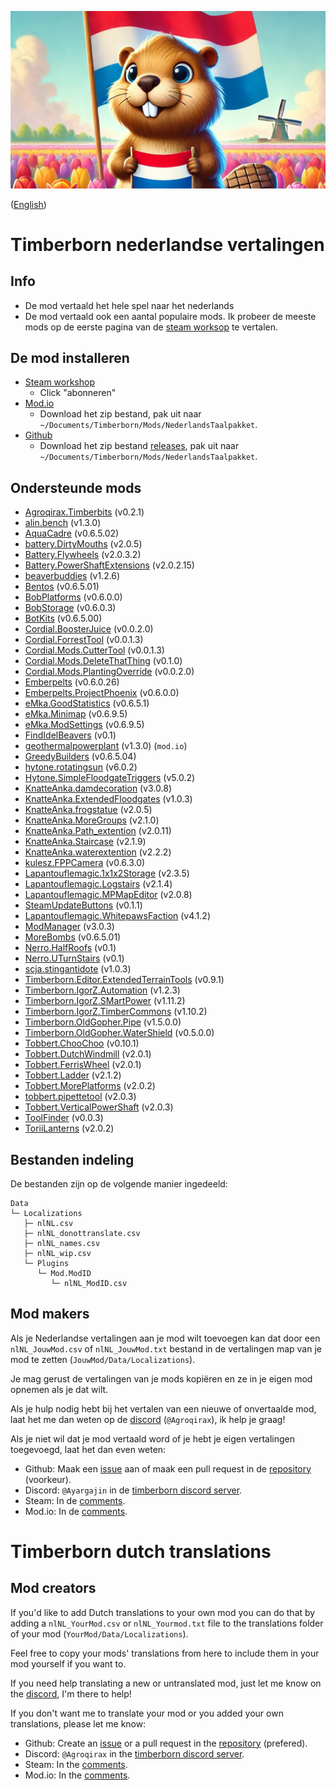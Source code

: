 ![Een bever in een tulpenveld](Data/thumbnail.jpg)

([English](#timberborn-dutch-translations))

# Timberborn nederlandse vertalingen

## Info

- De mod vertaald het hele spel naar het nederlands
- De mod vertaald ook een aantal populaire mods. Ik probeer de meeste mods op de eerste pagina van de [steam worksop](https://steamcommunity.com/app/1062090/workshop/) te vertalen.

## De mod installeren

- [Steam workshop](https://steamcommunity.com/sharedfiles/filedetails/?id=3345327949)
  - Click "abonneren"
- [Mod.io](https://mod.io/g/timberborn/m/nederlands-taalpakket)
  - Download het zip bestand, pak uit naar `~/Documents/Timberborn/Mods/NederlandsTaalpakket`.
- [Github](https://github.com/Agroqirax/TimberbornNederlandsTaalpakket)
  - Download het zip bestand [releases](https://github.com/Agroqirax/TimberbornNederlandsTaalpakket/releases/latest), pak uit naar `~/Documents/Timberborn/Mods/NederlandsTaalpakket`.

## Ondersteunde mods

- [Agroqirax.Timberbits](https://steamcommunity.com/sharedfiles/filedetails/?id=3319416025) (v0.2.1)
- [alin.bench](https://steamcommunity.com/sharedfiles/filedetails/?id=3278482507) (v1.3.0)
- [AquaCadre](https://steamcommunity.com/sharedfiles/filedetails/?id=3316292521) (v0.6.5.02)
- [battery.DirtyMouths](https://steamcommunity.com/sharedfiles/filedetails/?id=3285106530) (v2.0.5)
- [Battery.Flywheels](https://steamcommunity.com/sharedfiles/filedetails/?id=3322428023) (v2.0.3.2)
- [Battery.PowerShaftExtensions](https://steamcommunity.com/sharedfiles/filedetails/?id=3365256099) (v2.0.2.15)
- [beaverbuddies](https://steamcommunity.com/sharedfiles/filedetails/?id=3293380223) (v1.2.6)
- [Bentos](https://steamcommunity.com/sharedfiles/filedetails/?id=3295782631) (v0.6.5.01)
- [BobPlatforms](https://steamcommunity.com/sharedfiles/filedetails/?id=3410576524) (v0.6.0.0)
- [BobStorage](https://steamcommunity.com/sharedfiles/filedetails/?id=3377606148) (v0.6.0.3)
- [BotKits](https://steamcommunity.com/sharedfiles/filedetails/?id=3362952283) (v0.6.5.00)
- [Cordial.BoosterJuice](https://steamcommunity.com/sharedfiles/filedetails/?id=3321838014) (v0.0.2.0)
- [Cordial.ForrestTool](https://steamcommunity.com/sharedfiles/filedetails/?id=3336999108) (v0.0.1.3)
- [Cordial.Mods.CutterTool](https://steamcommunity.com/sharedfiles/filedetails/?id=3334584916) (v0.0.1.3)
- [Cordial.Mods.DeleteThatThing](https://steamcommunity.com/sharedfiles/filedetails/?id=3377422105) (v0.1.0)
- [Cordial.Mods.PlantingOverride](https://steamcommunity.com/sharedfiles/filedetails/?id=3343029129) (v0.0.2.0)
- [Emberpelts](https://steamcommunity.com/sharedfiles/filedetails/?id=3346318229) (v0.6.0.26)
- [Emberpelts.ProjectPhoenix](https://steamcommunity.com/sharedfiles/filedetails/?id=3372885855) (v0.6.0.0)
- [eMka.GoodStatistics](https://steamcommunity.com/sharedfiles/filedetails/?id=3321521358) (v0.6.5.1)
- [eMka.Minimap](https://steamcommunity.com/sharedfiles/filedetails/?id=3374011054) (v0.6.9.5)
- [eMka.ModSettings](https://steamcommunity.com/sharedfiles/filedetails/?id=3283831040) (v0.6.9.5)
- [FindIdelBeavers](https://steamcommunity.com/sharedfiles/filedetails/?id=3354490402) (v0.1)
- [geothermalpowerplant](https://mod.io/g/timberborn/m/geothermalpowerplant) (v1.3.0) (`mod.io`)
- [GreedyBuilders](https://steamcommunity.com/sharedfiles/filedetails/?id=3283819933) (v0.6.5.04)
- [hytone.rotatingsun](https://steamcommunity.com/sharedfiles/filedetails/?id=3343320334) (v6.0.2)
- [Hytone.SimpleFloodgateTriggers](https://steamcommunity.com/sharedfiles/filedetails/?id=3341210959) (v5.0.2)
- [KnatteAnka.damdecoration](https://steamcommunity.com/sharedfiles/filedetails/?id=3296543474) (v3.0.8)
- [KnatteAnka.ExtendedFloodgates](https://steamcommunity.com/workshop/filedetails/?id=3358718112) (v1.0.3)
- [KnatteAnka.frogstatue](https://steamcommunity.com/sharedfiles/filedetails/?id=3279640818) (v2.0.5)
- [KnatteAnka.MoreGroups](https://steamcommunity.com/sharedfiles/filedetails/?id=3293437485) (v2.1.0)
- [KnatteAnka.Path_extention](https://steamcommunity.com/sharedfiles/filedetails/?id=3282276626) (v2.0.11)
- [KnatteAnka.Staircase](https://steamcommunity.com/sharedfiles/filedetails/?id=3277416566) (v2.1.9)
- [KnatteAnka.waterextention](https://steamcommunity.com/sharedfiles/filedetails/?id=3285720709) (v2.2.2)
- [kulesz.FPPCamera](https://steamcommunity.com/sharedfiles/filedetails/?id=3361074929) (v0.6.3.0)
- [Lapantouflemagic.1x1x2Storage](https://steamcommunity.com/sharedfiles/filedetails/?id=3281653061) (v2.3.5)
- [Lapantouflemagic.Logstairs](https://steamcommunity.com/sharedfiles/filedetails/?id=3281774771) (v2.1.4)
- [Lapantouflemagic.MPMapEditor](https://steamcommunity.com/sharedfiles/filedetails/?id=3284067782) (v2.0.8)
- [SteamUpdateButtons](https://steamcommunity.com/sharedfiles/filedetails/?id=3370709944) (v0.1.1)
- [Lapantouflemagic.WhitepawsFaction](https://steamcommunity.com/sharedfiles/filedetails/?id=3343989895) (v4.1.2)
- [ModManager](https://steamcommunity.com/sharedfiles/filedetails/?id=3286370025) (v3.0.3)
- [MoreBombs](https://steamcommunity.com/sharedfiles/filedetails/?id=3313990688) (v0.6.5.01)
- [Nerro.HalfRoofs](https://steamcommunity.com/sharedfiles/filedetails/?id=3345158183) (v0.1)
- [Nerro.UTurnStairs](https://steamcommunity.com/sharedfiles/filedetails/?id=3344104932) (v0.1)
- [scja.stingantidote](https://steamcommunity.com/sharedfiles/filedetails/?id=3294983713) (v1.0.3)
- [Timberborn.Editor.ExtendedTerrainTools](https://steamcommunity.com/sharedfiles/filedetails/?id=3297796618) (v0.9.1)
- [Timberborn.IgorZ.Automation](https://steamcommunity.com/sharedfiles/filedetails/?id=3324234282) (v1.2.3)
- [Timberborn.IgorZ.SMartPower](https://steamcommunity.com/sharedfiles/filedetails/?id=3305038022) (v1.11.2)
- [Timberborn.IgorZ.TimberCommons](https://steamcommunity.com/sharedfiles/filedetails/?id=3337906807) (v1.10.2)
- [Timberborn.OldGopher.Pipe](https://steamcommunity.com/sharedfiles/filedetails/?id=3345266573) (v1.5.0.0)
- [Timberborn.OldGopher.WaterShield](https://steamcommunity.com/sharedfiles/filedetails/?id=3385487827) (v0.5.0.0)
- [Tobbert.ChooChoo](https://steamcommunity.com/sharedfiles/filedetails/?id=3346279334) (v0.10.1)
- [Tobbert.DutchWindmill](https://steamcommunity.com/sharedfiles/filedetails/?id=3341274783) (v2.0.1)
- [Tobbert.FerrisWheel](https://steamcommunity.com/sharedfiles/filedetails/?id=3331500753) (v2.0.1)
- [Tobbert.Ladder](https://steamcommunity.com/sharedfiles/filedetails/?id=3286476486) (v2.1.2)
- [Tobbert.MorePlatforms](https://steamcommunity.com/sharedfiles/filedetails/?id=3341374073) (v2.0.2)
- [tobbert.pipettetool](https://steamcommunity.com/sharedfiles/filedetails/?id=3287407048) (v2.0.3)
- [Tobbert.VerticalPowerShaft](https://steamcommunity.com/sharedfiles/filedetails/?id=3287769244) (v2.0.3)
- [ToolFinder](https://steamcommunity.com/sharedfiles/filedetails/?id=3358669972) (v0.0.3)
- [ToriiLanterns](https://steamcommunity.com/sharedfiles/filedetails/?id=3370688565) (v2.0.2)

## Bestanden indeling

De bestanden zijn op de volgende manier ingedeeld:

```
Data
└─ Localizations
   ├─ nlNL.csv
   ├─ nlNL_donottranslate.csv
   ├─ nlNL_names.csv
   ├─ nlNL_wip.csv
   └─ Plugins
      └─ Mod.ModID
         └─ nlNL_ModID.csv
```

## Mod makers

Als je Nederlandse vertalingen aan je mod wilt toevoegen kan dat door een `nlNL_JouwMod.csv` of `nlNL_JouwMod.txt` bestand in de vertalingen map van je mod te zetten (`JouwMod/Data/Localizations`).

Je mag gerust de vertalingen van je mods kopiëren en ze in je eigen mod opnemen als je dat wilt.

Als je hulp nodig hebt bij het vertalen van een nieuwe of onvertaalde mod, laat het me dan weten op de [discord](https://discord.gg/timberborn) (`@Agroqirax`), ik help je graag!

Als je niet wil dat je mod vertaald word of je hebt je eigen vertalingen toegevoegd, laat het dan even weten:

- Github: Maak een [issue](https://github.com/Agroqirax/TimberbornNederlandsTaalpakket/issues/new?template=remove-translations.yml) aan of maak een pull request in de [repository](https://github.com/Agroqirax/TimberbornNederlandsTaalpakket) (voorkeur).
- Discord: `@Ayargajin` in de [timberborn discord server](https://discord.gg/timberborn).
- Steam: In de [comments](https://steamcommunity.com/sharedfiles/filedetails/?id=3345327949).
- Mod.io: In de [comments](https://mod.io/g/timberborn/m/nederlands-taalpakket).

# Timberborn dutch translations

## Mod creators

If you'd like to add Dutch translations to your own mod you can do that by adding a `nlNL_YourMod.csv` or `nlNL_Yourmod.txt` file to the translations folder of your mod (`YourMod/Data/Localizations`).

Feel free to copy your mods' translations from here to include them in your mod yourself if you want to.

If you need help translating a new or untranslated mod, just let me know on the [discord](https://discord.gg/timberborn), I'm there to help!

If you don't want me to translate your mod or you added your own translations, please let me know:

- Github: Create an [issue](https://github.com/Agroqirax/TimberbornNederlandsTaalpakket/issues/new?template=remove-translations.yml) or a pull request in the [repository](https://github.com/Agroqirax/TimberbornNederlandsTaalpakket) (prefered).
- Discord: `@Agroqirax` in the [timberborn discord server](https://discord.gg/timberborn).
- Steam: In the [comments](https://steamcommunity.com/sharedfiles/filedetails/?id=3345327949).
- Mod.io: In the [comments](https://mod.io/g/timberborn/m/nederlands-taalpakket).
